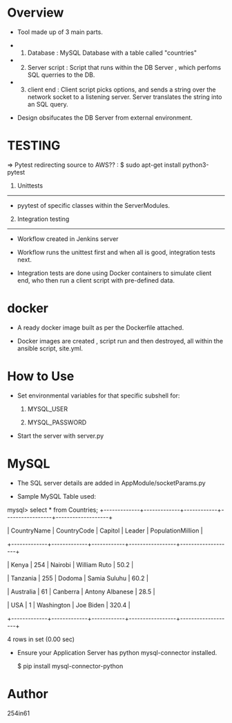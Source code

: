 Overview
========
- Tool made up of 3 main parts.

- 1) Database : MySQL Database with a table called "countries"

- 2) Server script : Script that runs within the DB Server , which perfoms SQL querries to the DB.

- 3) client end : Client script picks options, and sends a string over the network socket to a listening server. Server translates the string into an SQL query.

- Design obsifucates the DB Server from external environment.

TESTING
========
=> Pytest redirecting source to AWS??  :  $ sudo apt-get install python3-pytest

1) Unittests
-------------
- pyytest of specific classes within the ServerModules.

2) Integration testing
----------------------
- Workflow created in Jenkins server

- Workflow runs the unittest first and when all is good, integration tests next.

- Integration tests are done using Docker containers to simulate client end, who then run a client script with pre-defined data.

docker
=======
- A ready docker image built as per the Dockerfile attached.

- Docker images are created , script run and then destroyed, all within the ansible script, site.yml.

How to Use
==========
- Set environmental variables for that specific subshell for:

  1) MYSQL_USER 

  2) MYSQL_PASSWORD

- Start the server with server.py


MySQL
=====
- The SQL server details are added in AppModule/socketParams.py

- Sample MySQL Table used:

mysql> select * from Countries;
+-------------+-------------+------------+-----------------+-------------------+

| CountryName | CountryCode | Capitol    | Leader          | PopulationMillion |

+-------------+-------------+------------+-----------------+-------------------+

| Kenya       |         254 | Nairobi    | William Ruto    |              50.2 |

| Tanzania    |         255 | Dodoma     | Samia Suluhu    |              60.2 |

| Australia   |          61 | Canberra   | Antony Albanese |              28.5 |

| USA         |           1 | Washington | Joe Biden       |             320.4 |

+-------------+-------------+------------+-----------------+-------------------+

4 rows in set (0.00 sec)

- Ensure your Application Server has python mysql-connector installed.

  $ pip install mysql-connector-python



Author
======
254in61